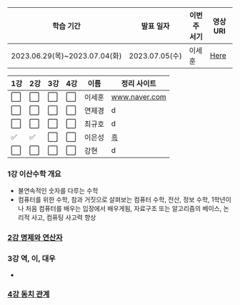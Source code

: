 
|학습 기간|발표 일자|이번주 서기|영상 URI|
|----|----|----|----|
|2023.06.29(목)~2023.07.04(화)|2023.07.05(수)|이세훈|[Here](https://www.youtube.com/playlist?list=PLRx0vPvlEmdDgOIBt9MKQl-uMVrxtac4n)|

|1강|2강|3강|4강|이름|정리 사이트|
|----|----|----|----|----|----|
|:white_large_square:|:white_large_square:|:white_large_square:|:white_large_square:|이세훈|www.naver.com|
|:white_large_square:|:white_large_square:|:white_large_square:|:white_large_square:|연제경|d|
|:white_large_square:|:white_large_square:|:white_large_square:|:white_large_square:|최규호|d|
|:white_check_mark:|:white_check_mark:|:white_large_square:|:white_large_square:|이은성|[흑](https://velog.io/@seong_li/%EC%9D%B4%EC%82%B0-%EC%88%98%ED%95%99-%EC%9D%B4%EC%82%B0%EC%88%98%ED%95%99-%EA%B8%B0%EC%B4%88)|
|:white_large_square:|:white_large_square:|:white_large_square:|:white_large_square:|강현|d|

### 1강 이산수학 개요
 - 불연속적인 숫자를 다루는 수학
 -  컴퓨터를 위한 수학, 참과 거짓으로 살펴보는 컴퓨터 수학, 전산, 정보 수학, 1학년이나 처음 컴퓨터를 배우는 입장에서 배우게됨, 자료구조 또는  알고리즘의 베이스, 논리적 사고, 컴퓨팅 사고력 향상


### [2강 명제와 연산자](/이산-수학/이산수학-기초/명제와-연산자.md)
 
### 3강 역, 이, 대우
- 

### [4강 동치 관계](/이산-수학/이산수학-기초/동치-관계.md)
